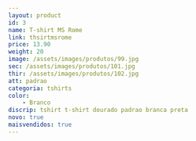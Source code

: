 ```yaml
---
layout: product
id: 3
name: T-shirt MS Rome 
link: thsirtmsrome
price: 13.90
weight: 20
image: /assets/images/produtos/99.jpg
sec: /assets/images/produtos/101.jpg
thir: /assets/images/produtos/102.jpg
att: padrao
categoria: tshirts
color:
    - Branco
discrip: tshirt t-shirt dourado padrao branca preta 
novo: true
maisvendidos: true
---
```


